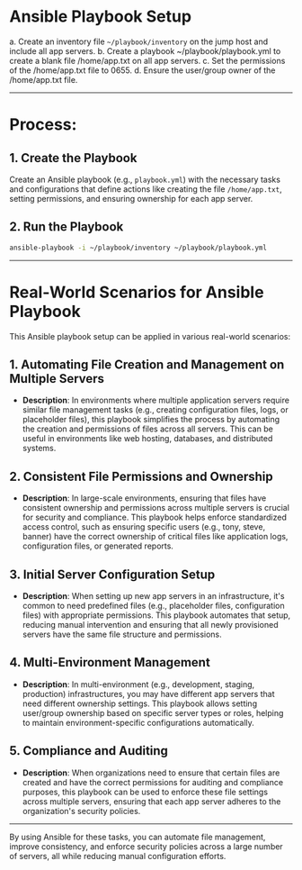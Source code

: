# Ansible Playbook Setup

a. Create an inventory file `~/playbook/inventory` on the jump host and include all app servers.
b. Create a playbook ~/playbook/playbook.yml to create a blank file /home/app.txt on all app servers.
c. Set the permissions of the /home/app.txt file to 0655.
d. Ensure the user/group owner of the /home/app.txt file.

---

# Process:

## 1. Create the Playbook
Create an Ansible playbook (e.g., `playbook.yml`) with the necessary tasks and configurations that define actions like creating the file `/home/app.txt`, setting permissions, and ensuring ownership for each app server.
## 2. Run the Playbook
   ```bash
   ansible-playbook -i ~/playbook/inventory ~/playbook/playbook.yml
   ```
---

# Real-World Scenarios for Ansible Playbook

This Ansible playbook setup can be applied in various real-world scenarios:

## 1. **Automating File Creation and Management on Multiple Servers**
   - **Description**: In environments where multiple application servers require similar file management tasks (e.g., creating configuration files, logs, or placeholder files), this playbook simplifies the process by automating the creation and permissions of files across all servers. This can be useful in environments like web hosting, databases, and distributed systems.
## 2. **Consistent File Permissions and Ownership**
   - **Description**: In large-scale environments, ensuring that files have consistent ownership and permissions across multiple servers is crucial for security and compliance. This playbook helps enforce standardized access control, such as ensuring specific users (e.g., tony, steve, banner) have the correct ownership of critical files like application logs, configuration files, or generated reports.
## 3. **Initial Server Configuration Setup**
   - **Description**: When setting up new app servers in an infrastructure, it's common to need predefined files (e.g., placeholder files, configuration files) with appropriate permissions. This playbook automates that setup, reducing manual intervention and ensuring that all newly provisioned servers have the same file structure and permissions.
## 4. **Multi-Environment Management**
   - **Description**: In multi-environment (e.g., development, staging, production) infrastructures, you may have different app servers that need different ownership settings. This playbook allows setting user/group ownership based on specific server types or roles, helping to maintain environment-specific configurations automatically.
## 5. **Compliance and Auditing**
   - **Description**: When organizations need to ensure that certain files are created and have the correct permissions for auditing and compliance purposes, this playbook can be used to enforce these file settings across multiple servers, ensuring that each app server adheres to the organization's security policies.

---

By using Ansible for these tasks, you can automate file management, improve consistency, and enforce security policies across a large number of servers, all while reducing manual configuration efforts.


